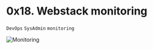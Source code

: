 # 0x18. Webstack monitoring
`DevOps` `SysAdmin` `monitoring`

![Monitoring](https://s3.amazonaws.com/intranet-projects-files/holbertonschool-sysadmin_devops/281/hb3pAsO.png)
